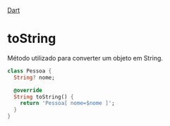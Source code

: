 [Dart](https://github.com/leofds/flutter-class/blob/master/dart/README.md)

# toString

Método utilizado para converter um objeto em String.

```dart
class Pessoa {
  String? nome;

  @override
  String toString() {
    return 'Pessoa[ nome=$nome ]';
  }
}
```
